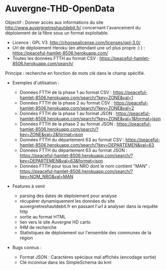 # Auvergne-THD-OpenData
Objectif : Donner accès aux informations du site http://www.auvergnetreshautdebit.fr/ concernant l'avancement du déploiement de la fibre sous un format exploitable.

* Licence : GPL V3. http://choosealicense.com/licenses/gpl-3.0/
* Url de déploiement Heroku (en attendant une url plus propre :) ) : https://peaceful-hamlet-8506.herokuapp.com/
* Toutes les données FTTH    au format CSV : https://peaceful-hamlet-8506.herokuapp.com/search/

Principe : recherche en fonction de mots clé dans le champ spécifié.

* Exemples d'utilisation :
  * Données FTTH de la phase 1 au format CSV : https://peaceful-hamlet-8506.herokuapp.com/search/?key=ZONE&val=1
  * Données FTTH de la phase 2 au format CSV : https://peaceful-hamlet-8506.herokuapp.com/search/?key=ZONE&val=2
  * Données FTTH de la phase 1 au format JSON : https://peaceful-hamlet-8506.herokuapp.com/search/?key=ZONE&val=1&format=json
  * Données FTTH de la phase 2 au format JSON : https://peaceful-hamlet-8506.herokuapp.com/search/?key=ZONE&val=2&format=json
  * Données FTTH du département 63 au format CSV : https://peaceful-hamlet-8506.herokuapp.com/search/?key=DEPARTEMEN&val=63
  * Données FTTH du département 63 au format JSON : https://peaceful-hamlet-8506.herokuapp.com/search/?key=DEPARTEMEN&val=63&format=json
  * Données FTTH pour tous les NRO dont le nom contient "MAN" : https://peaceful-hamlet-8506.herokuapp.com/search/?key=NOM_NRO&val=MAN

* Features à venir
  * parsing des dates de déploiement pour analyse
  * récupérer dynamiquement les données du site auvergnetreshautdebit.fr en passant l'url à analyser dans la requête http
  * sortie au format HTML
  * lien vers le site Auvergne HD carto
  * IHM de recherche
  * Statistiques de déploiement sur l'ensemble des communes de la région

* Bugs connus : 
  * Format JSON : Caractères spéciaux mal affichés (encodage sortie) 
  * Clé inconnue dans les SimpleSchema du kml
